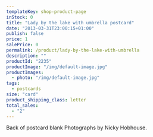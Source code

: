 ```yaml
---
templateKey: shop-product-page
inStock: 0
title: "Lady by the lake with umbrella postcard"
date: "2013-03-31T23:00:15+01:00"
publish: false
price: 1
salePrice: 0
permalink: /product/lady-by-the-lake-with-umbrella
description: ""
productId: "2235"
productImage: "/img/default-image.jpg"
productImages:
  - photo: "/img/default-image.jpg"
tags:
  - postcards
size: "card"
product_shipping_class: letter
total_sales:
  - "2"
---
```


Back of postcard blank Photographs by Nicky Hobhouse.
